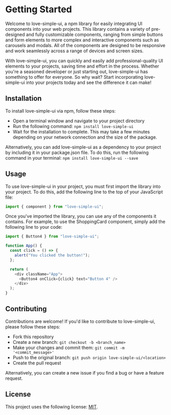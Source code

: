# Getting Started

Welcome to love-simple-ui, a npm library for easily integrating UI components into your web projects. This library contains a variety of pre-designed and fully customizable components, ranging from simple buttons and form elements to more complex and interactive components such as carousels and modals. All of the components are designed to be responsive and work seamlessly across a range of devices and screen sizes.

With love-simple-ui, you can quickly and easily add professional-quality UI elements to your projects, saving time and effort in the process. Whether you're a seasoned developer or just starting out, love-simple-ui has something to offer for everyone. So why wait? Start incorporating love-simple-ui into your projects today and see the difference it can make!

## Installation

To install love-simple-ui via npm, follow these steps:

- Open a terminal window and navigate to your project directory
- Run the following command: `npm install love-simple-ui`
- Wait for the installation to complete. This may take a few minutes depending on your network connection and the size of the package.

Alternatively, you can add love-simple-ui as a dependency to your project by including it in your package.json file. To do this, run the following command in your terminal: `npm install love-simple-ui --save`

## Usage

To use love-simple-ui in your project, you must first import the library into your project. To do this, add the following line to the top of your JavaScript file:

```js filename="App.js" {1} copy
import { component } from "love-simple-ui";
```

Once you've imported the library, you can use any of the components it contains. For example, to use the ShoppingCard component, simply add the following line to your code:

```js filename="App.js" {1,6} copy
import { Button4 } from "love-simple-ui";

function App() {
  const click = () => {
    alert("You clicked the button!");
  };

  return (
    <div className="App">
      <Button4 onClick={click} text="Button 4" />
    </div>
  );
}
```

## Contributing

Contributions are welcome! If you'd like to contribute to love-simple-ui, please follow these steps:

- Fork this repository
- Create a new branch: `git checkout -b <branch_name>`
- Make your changes and commit them: `git commit -m '<commit_message>'`
- Push to the original branch: `git push origin love-simple-ui/<location>`
- Create the pull request

Alternatively, you can create a new issue if you find a bug or have a feature request.

## License

This project uses the following license: [MIT](https://choosealicense.com/licenses/mit/).
